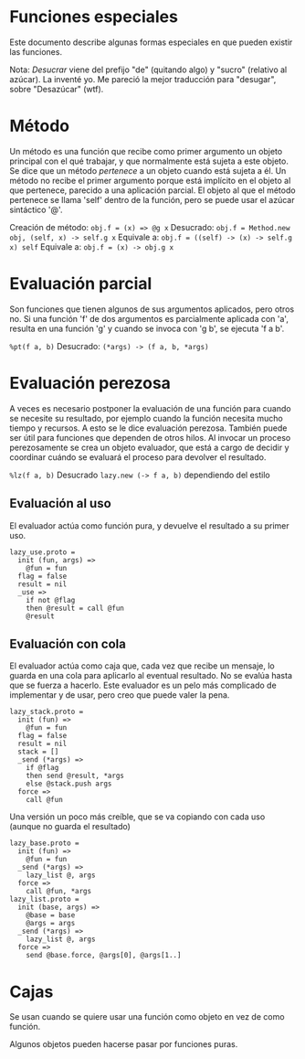 # Funciones especiales

Este documento describe algunas formas especiales en que pueden existir las funciones.

Nota: _Desucrar_ viene del prefijo "de" (quitando algo) y "sucro" (relativo al azúcar). La inventé yo. Me pareció la mejor traducción para "desugar", sobre "Desazúcar" (wtf).

# Método

Un método es una función que recibe como primer argumento un objeto principal con el qué trabajar, y que normalmente está sujeta a este objeto. Se dice que un método _pertenece_ a un objeto cuando está sujeta a él. Un método no recibe el primer argumento porque está implícito en el objeto al que pertenece, parecido a una aplicación parcial. El objeto al que el método pertenece se llama 'self' dentro de la función, pero se puede usar el azúcar sintáctico '@'.

Creación de método: `obj.f = (x) => @g x`
Desucrado: `obj.f = Method.new obj, (self, x) -> self.g x`
Equivale a: `obj.f = ((self) -> (x) -> self.g x) self`
Equivale a: `obj.f = (x) -> obj.g x`

# Evaluación parcial

Son funciones que tienen algunos de sus argumentos aplicados, pero otros no. Si una función 'f' de dos argumentos es parcialmente aplicada con 'a', resulta en una función 'g' y cuando se invoca con 'g b', se ejecuta 'f a b'.

`%pt(f a, b)` Desucrado: `(*args) -> (f a, b, *args)`

# Evaluación perezosa

A veces es necesario postponer la evaluación de una función para cuando se necesite su resultado, por ejemplo cuando la función necesita mucho tiempo y recursos. A esto se le dice evaluación perezosa. También puede ser útil para funciones que dependen de otros hilos. Al invocar un proceso perezosamente se crea un objeto evaluador, que está a cargo de decidir y coordinar cuándo se evaluará el proceso para devolver el resultado.

`%lz(f a, b)` Desucrado `lazy.new (-> f a, b)` dependiendo del estilo

## Evaluación al uso

El evaluador actúa como función pura, y devuelve el resultado a su primer uso.

    lazy_use.proto =
      init (fun, args) =>
        @fun = fun
      flag = false
      result = nil
      _use =>
        if not @flag
        then @result = call @fun
        @result

## Evaluación con cola

El evaluador actúa como caja que, cada vez que recibe un mensaje, lo guarda en una cola para aplicarlo al eventual resultado. No se evalúa hasta que se fuerza a hacerlo. Este evaluador es un pelo más complicado de implementar y de usar, pero creo que puede valer la pena.

    lazy_stack.proto =
      init (fun) =>
        @fun = fun
      flag = false
      result = nil
      stack = []
      _send (*args) =>
        if @flag
        then send @result, *args
        else @stack.push args
      force =>
        call @fun

Una versión un poco más creíble, que se va copiando con cada uso (aunque no guarda el resultado)

    lazy_base.proto =
      init (fun) =>
        @fun = fun
      _send (*args) =>
        lazy_list @, args
      force =>
        call @fun, *args
    lazy_list.proto =
      init (base, args) =>
        @base = base
        @args = args
      _send (*args) =>
        lazy_list @, args
      force =>
        send @base.force, @args[0], @args[1..]

# Cajas

Se usan cuando se quiere usar una función como objeto en vez de como función. 

Algunos objetos pueden hacerse pasar por funciones puras.

